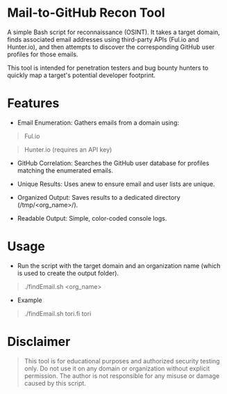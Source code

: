 # Mail-to-GitHub Recon Tool

A simple Bash script for reconnaissance (OSINT). It takes a target domain, finds associated email addresses using third-party APIs (Ful.io and Hunter.io), and then attempts to discover the corresponding GitHub user profiles for those emails.

This tool is intended for penetration testers and bug bounty hunters to quickly map a target's potential developer footprint.

# Features

- Email Enumeration: Gathers emails from a domain using:

> Ful.io

> Hunter.io (requires an API key)

- GitHub Correlation: Searches the GitHub user database for profiles matching the enumerated emails.

- Unique Results: Uses anew to ensure email and user lists are unique.

- Organized Output: Saves results to a dedicated directory (/tmp/<org_name>/).

- Readable Output: Simple, color-coded console logs.

# Usage

- Run the script with the target domain and an organization name (which is used to create the output folder).

> ./findEmail.sh <domain> <org_name>

- Example

> ./findEmail.sh tori.fi tori

# Disclaimer
> This tool is for educational purposes and authorized security testing only. Do not use it on any domain or organization without explicit permission. The author is not responsible for any misuse or damage caused by this script.
